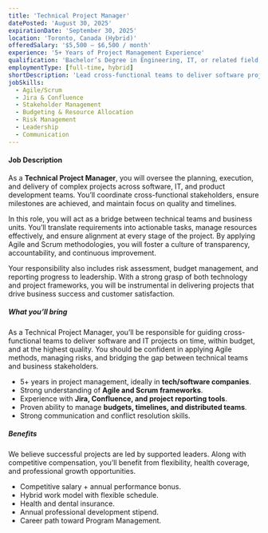 ```yaml
---
title: 'Technical Project Manager'
datePosted: 'August 30, 2025'
expirationDate: 'September 30, 2025'
location: 'Toronto, Canada (Hybrid)'
offeredSalary: '$5,500 – $6,500 / month'
experience: '5+ Years of Project Management Experience'
qualification: 'Bachelor’s Degree in Engineering, IT, or related field; PMP certification preferred'
employmentType: [full-time, hybrid]
shortDescription: 'Lead cross-functional teams to deliver software projects on time and within scope.'
jobSkills:
  - Agile/Scrum
  - Jira & Confluence
  - Stakeholder Management
  - Budgeting & Resource Allocation
  - Risk Management
  - Leadership
  - Communication
---
```


#### Job Description

As a **Technical Project Manager**, you will oversee the planning, execution, and delivery of complex projects across software, IT, and product development teams. You’ll coordinate cross-functional stakeholders, ensure milestones are achieved, and maintain focus on quality and timelines.

In this role, you will act as a bridge between technical teams and business units. You’ll translate requirements into actionable tasks, manage resources effectively, and ensure alignment at every stage of the project. By applying Agile and Scrum methodologies, you will foster a culture of transparency, accountability, and continuous improvement.

Your responsibility also includes risk assessment, budget management, and reporting progress to leadership. With a strong grasp of both technology and project frameworks, you will be instrumental in delivering projects that drive business success and customer satisfaction.

##### What you’ll bring

As a Technical Project Manager, you’ll be responsible for guiding cross-functional teams to deliver software and IT projects on time, within budget, and at the highest quality. You should be confident in applying Agile methods, managing risks, and bridging the gap between technical teams and business stakeholders.

- 5+ years in project management, ideally in **tech/software companies**.
- Strong understanding of **Agile and Scrum frameworks**.
- Experience with **Jira, Confluence, and project reporting tools**.
- Proven ability to manage **budgets, timelines, and distributed teams**.
- Strong communication and conflict resolution skills.

##### Benefits

We believe successful projects are led by supported leaders. Along with competitive compensation, you’ll benefit from flexibility, health coverage, and professional growth opportunities.

- Competitive salary + annual performance bonus.
- Hybrid work model with flexible schedule.
- Health and dental insurance.
- Annual professional development stipend.
- Career path toward Program Management.
